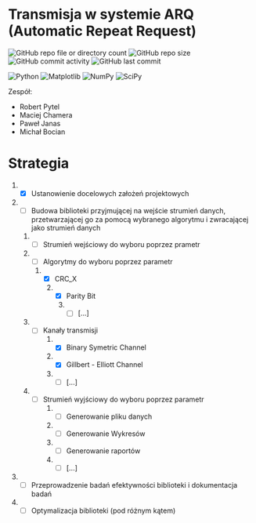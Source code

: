 # Transmisja w systemie ARQ (Automatic Repeat Request)
![GitHub repo file or directory count](https://img.shields.io/github/directory-file-count/MikeStork/ProjektNIDUC)
![GitHub repo size](https://img.shields.io/github/repo-size/MikeStork/ProjektNIDUC)
![GitHub commit activity](https://img.shields.io/github/commit-activity/t/MikeStork/ProjektNIDUC?color=%2300ff00)
![GitHub last commit](https://img.shields.io/github/last-commit/MikeStork/ProjektNIDUC)

![Python](https://img.shields.io/badge/python-3670A0?style=for-the-badge&logo=python&logoColor=ffdd54) 
![Matplotlib](https://img.shields.io/badge/Matplotlib-%23ffffff.svg?style=for-the-badge&logo=Matplotlib&logoColor=black)
![NumPy](https://img.shields.io/badge/numpy-%23013243.svg?style=for-the-badge&logo=numpy&logoColor=white)
![SciPy](https://img.shields.io/badge/SciPy-%230C55A5.svg?style=for-the-badge&logo=scipy&logoColor=%white)

Zespół: 
- Robert Pytel
- Maciej Chamera
- Paweł Janas
- Michał Bocian

# Strategia 
1. * [x] Ustanowienie docelowych założeń projektowych
2. * [ ] Budowa biblioteki przyjmującej na wejście strumień danych, przetwarzającej go za pomocą wybranego algorytmu i zwracającej jako strumień danych
	1. * [ ] Strumień wejściowy do wyboru poprzez prametr
	2. * [ ] Algorytmy do wyboru poprzez parametr
   		1. * [x] CRC_X
        	2. * [x] Parity Bit
            	3. * [ ] [...]
	3. * [ ] Kanały transmisji
    		1. * [x] Binary Symetric Channel
         	2. * [x] Gillbert - Elliott Channel
         	3. * [ ] [...] 	 	
	4. * [ ] Strumień wyjściowy do wyboru poprzez parametr
    		1. * [ ] Generowanie pliku danych
         	2. * [ ] Generowanie Wykresów
         	3. * [ ] Generowanie raportów
         	4. * [ ] [...] 
3. * [ ] Przeprowadzenie badań efektywności biblioteki i dokumentacja badań
4. * [ ] Optymalizacja biblioteki (pod różnym kątem)
